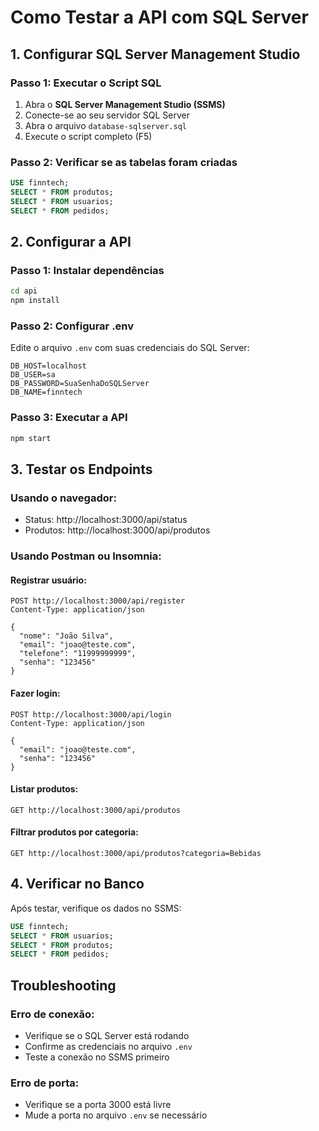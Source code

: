 # Como Testar a API com SQL Server

## 1. Configurar SQL Server Management Studio

### Passo 1: Executar o Script SQL
1. Abra o **SQL Server Management Studio (SSMS)**
2. Conecte-se ao seu servidor SQL Server
3. Abra o arquivo `database-sqlserver.sql`
4. Execute o script completo (F5)

### Passo 2: Verificar se as tabelas foram criadas
```sql
USE finntech;
SELECT * FROM produtos;
SELECT * FROM usuarios;
SELECT * FROM pedidos;
```

## 2. Configurar a API

### Passo 1: Instalar dependências
```bash
cd api
npm install
```

### Passo 2: Configurar .env
Edite o arquivo `.env` com suas credenciais do SQL Server:
```
DB_HOST=localhost
DB_USER=sa
DB_PASSWORD=SuaSenhaDoSQLServer
DB_NAME=finntech
```

### Passo 3: Executar a API
```bash
npm start
```

## 3. Testar os Endpoints

### Usando o navegador:
- Status: http://localhost:3000/api/status
- Produtos: http://localhost:3000/api/produtos

### Usando Postman ou Insomnia:

#### Registrar usuário:
```
POST http://localhost:3000/api/register
Content-Type: application/json

{
  "nome": "João Silva",
  "email": "joao@teste.com",
  "telefone": "11999999999",
  "senha": "123456"
}
```

#### Fazer login:
```
POST http://localhost:3000/api/login
Content-Type: application/json

{
  "email": "joao@teste.com",
  "senha": "123456"
}
```

#### Listar produtos:
```
GET http://localhost:3000/api/produtos
```

#### Filtrar produtos por categoria:
```
GET http://localhost:3000/api/produtos?categoria=Bebidas
```

## 4. Verificar no Banco

Após testar, verifique os dados no SSMS:
```sql
USE finntech;
SELECT * FROM usuarios;
SELECT * FROM produtos;
SELECT * FROM pedidos;
```

## Troubleshooting

### Erro de conexão:
- Verifique se o SQL Server está rodando
- Confirme as credenciais no arquivo `.env`
- Teste a conexão no SSMS primeiro

### Erro de porta:
- Verifique se a porta 3000 está livre
- Mude a porta no arquivo `.env` se necessário